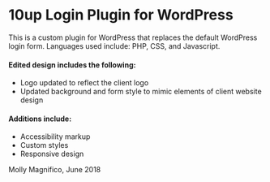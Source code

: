# 10up Login Plugin for WordPress

This is a custom plugin for WordPress that replaces the default WordPress login form. Languages used include: PHP, CSS, and Javascript.

#### Edited design includes the following:
  * Logo updated to reflect the client logo
  * Updated background and form style to mimic elements of client website design

#### Additions include:
  * Accessibility markup
  * Custom styles
  * Responsive design

Molly Magnifico, June 2018
